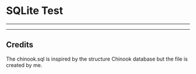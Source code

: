 # SQLite Test

---


---

## Credits

The chinook.sql is inspired by the structure Chinook database but the file is created by me. 
